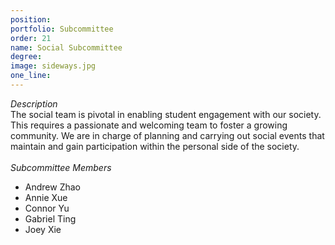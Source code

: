 ```yaml
---
position: 
portfolio: Subcommittee
order: 21
name: Social Subcommittee
degree: 
image: sideways.jpg
one_line:
---
```

*Description*
<br>
The social team is pivotal in enabling student engagement with our society. This requires a passionate and welcoming team to
foster a growing community. We are in charge of planning and carrying out social events that maintain and gain participation within
the personal side of the society.
<br><br>
*Subcommittee Members*
<br>
* Andrew Zhao
* Annie Xue
* Connor Yu
* Gabriel Ting
* Joey Xie
<br><br>